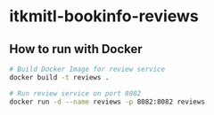 # itkmitl-bookinfo-reviews

## How to run with Docker
```bash
# Build Docker Image for review service
docker build -t reviews .

# Run review service on port 8082
docker run -d --name reviews -p 8082:8082 reviews
```
